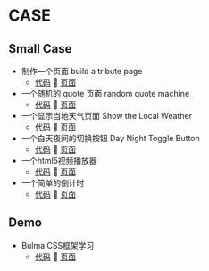 # CASE
## Small Case
- 制作一个页面 build a tribute page
  - [代码](https://github.com/OOnnnOO/case/tree/master/build-a-tribute-page/index.html) :fork_and_knife:
    [页面](https://oonnnoo.github.io/case/build-a-tribute-page/index.html)
- 一个随机的 quote 页面 random quote machine
  - [代码](https://github.com/OOnnnOO/case/tree/master/random-quote-machine/index.html) :fork_and_knife:
    [页面](https://oonnnoo.github.io/case/random-quote-machine/index.html)
- 一个显示当地天气页面 Show the Local Weather
  - [代码](https://github.com/OOnnnOO/case/tree/master/Show-the-Local-Weather/index.html) :fork_and_knife:
    [页面](https://oonnnoo.github.io/case/Show-the-Local-Weather/index.html)
- 一个白天夜间的切换按钮 Day Night Toggle Button
  - [代码](https://github.com/OOnnnOO/case/tree/master/Day-Night-Toggle-button/index.html) :fork_and_knife:
    [页面](https://oonnnoo.github.io/case/Day-Night-Toggle-button/index.html)
- 一个html5视频播放器
  - [代码](https://github.com/OOnnnOO/case/tree/master/Html5-Video-Player/index.html) :fork_and_knife:
    [页面](https://oonnnoo.github.io/case/Html5-Video-Player/index.html)
- 一个简单的倒计时
  - [代码](https://github.com/OOnnnOO/case/tree/master/simple-countdown/index.html) :fork_and_knife:
    [页面](https://oonnnoo.github.io/case/simple-countdown/index.html)

## Demo

- Bulma CSS框架学习
  - [代码](https://github.com/OOnnnOO/case/tree/master/Bulma-CSS/index.html) :fork_and_knife:
    [页面](https://oonnnoo.github.io/case/Bulma-CSS/index.html)
